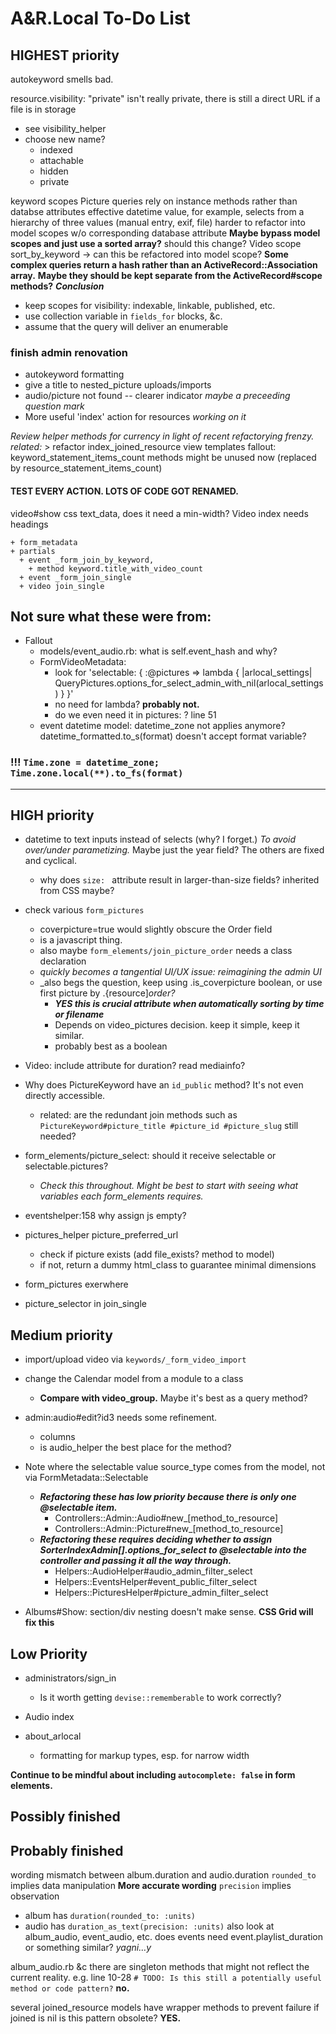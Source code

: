 # A&R.Local To-Do List



## HIGHEST priority

autokeyword smells bad.

resource.visibility:
  "private" isn't really private, there is still a direct URL if a file is in storage
  - see visibility_helper
  - choose new name?
    - indexed
    - attachable
    - hidden
    - private

keyword scopes
Picture queries rely on instance methods rather than databse attributes
    effective datetime value, for example, selects from a hierarchy of three values (manual entry, exif, file)
  harder to refactor into model scopes w/o corresponding database attribute
    **Maybe bypass model scopes and just use a sorted array?**
  should this change?
Video scope
  sort_by_keyword -> can this be refactored into model scope?
**Some complex queries return a hash rather than an ActiveRecord::Association array.**
**Maybe they should be kept separate from the ActiveRecord#scope methods?**
***Conclusion***
  - keep scopes for visibility: indexable, linkable, published, etc.
  - use collection variable in `fields_for` blocks, &c.
  - assume that the query will deliver an enumerable

### finish admin renovation

  - autokeyword formatting
  - give a title to nested_picture uploads/imports
  - audio/picture not found -- clearer indicator *maybe a preceeding question mark*
  - More useful 'index' action for resources *working on it*

  *Review helper methods for currency in light of recent refactorying frenzy.*
  *related:*
    >   refactor index_joined_resource view templates
        fallout: keyword_statement_items_count methods might be unused now
        (replaced by resource_statement_items_count)

####  **TEST EVERY ACTION. LOTS OF CODE GOT RENAMED.**


video#show css
  text_data, does it need a min-width?
Video index needs headings

    + form_metadata
    + partials
      + event _form_join_by_keyword,
        + method keyword.title_with_video_count
      + event _form_join_single
      + video join_single

Not sure what these were from:
---
  - Fallout
    - models/event_audio.rb: what is self.event_hash and why?
    - FormVideoMetadata:
      - look for 'selectable: { :@pictures => lambda { |arlocal_settings| QueryPictures.options_for_select_admin_with_nil(arlocal_settings) } }'
      - no need for lambda? **probably not.**
      - do we even need it in pictures: ?  line 51
    - event datetime
      model: datetime_zone not applies anymore?
             datetime_formatted.to_s(format) doesn't accept format variable?
###     !!! `Time.zone = datetime_zone; Time.zone.local(**).to_fs(format)`
---



## HIGH priority

- datetime to text inputs instead of selects (why? I forget.) _To avoid over/under parametizing._ Maybe just the year field? The others are fixed and cyclical.
  - why does `size: ` attribute result in larger-than-size fields? inherited from CSS maybe?


- check various `form_pictures`
  - coverpicture=true would slightly obscure the Order field
  - is a javascript thing.
  - also maybe `form_elements/join_picture_order` needs a class declaration
  - _quickly becomes a tangential UI/UX issue: reimagining the admin UI_
  - _also begs the question, keep using .is_coverpicture boolean, or use first picture by .{resource]_order?_
    - ***YES this is crucial attribute when automatically sorting by time or filename***
    - Depends on video_pictures decision. keep it simple, keep it similar.
    - probably best as a boolean

- Video: include attribute for duration? read mediainfo?

- Why does PictureKeyword have an `id_public` method? It's not even directly accessible.
  - related: are the redundant join methods such as `PictureKeyword#picture_title #picture_id #picture_slug` still needed?

- form_elements/picture_select: should it receive selectable or selectable.pictures?
  - _Check this throughout. Might be best to start with seeing what variables each form_elements requires._

- eventshelper:158 why assign js empty?

- pictures_helper picture_preferred_url
  - check if picture exists (add file_exists? method to model)
  - if not, return a dummy html_class to guarantee minimal dimensions
- form_pictures exerwhere
- picture_selector in join_single



## Medium priority

- import/upload video via `keywords/_form_video_import`

- change the Calendar model from a module to a class
  - **Compare with video_group.** Maybe it's best as a query method?

- admin:audio#edit?id3 needs some refinement.
  - columns
  - is audio_helper the best place for the method?

+ Note where the selectable value source_type comes from the model, not via FormMetadata::Selectable
  - ***Refactoring these has low priority because there is only one @selectable item.***
    - Controllers::Admin::Audio#new_[method_to_resource]
    - Controllers::Admin::Picture#new_[method_to_resource]
  - ***Refactoring these requires deciding whether to assign SorterIndexAdmin[].options_for_select to @selectable into the controller and passing it all the way through.***
    - Helpers::AudioHelper#audio_admin_filter_select
    - Helpers::EventsHelper#event_public_filter_select
    - Helpers::PicturesHelper#picture_admin_filter_select

+ Albums#Show: section/div nesting doesn't make sense. **CSS Grid will fix this**



## Low Priority

- administrators/sign_in
  - Is it worth getting `devise::rememberable` to work correctly?

- Audio index

- about_arlocal
  - formatting for markup types, esp. for narrow width

**Continue to be mindful about including `autocomplete: false` in form elements.**



## Possibly finished



## Probably finished

wording mismatch between album.duration and audio.duration
`rounded_to` implies data manipulation **More accurate wording**
`precision` implies observation
  - album has `duration(rounded_to: :units)`
  - audio has `duration_as_text(precision: :units)`
  also look at album_audio, event_audio, etc.
  does events need event.playlist_duration or something similar? *yagni…y*

album_audio.rb &c
there are singleton methods that might not reflect the current reality.
e.g. line 10-28  `# TODO: Is this still a potentially useful method or code pattern?` **no.**

several joined_resource models have wrapper methods to prevent failure if joined is nil
is this pattern obsolete? **YES.**
